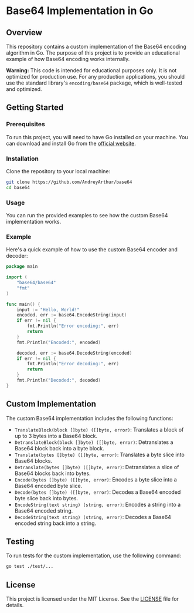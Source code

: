 # Base64 Implementation in Go

## Overview

This repository contains a custom implementation of the Base64 encoding algorithm in Go. The purpose of this project is to provide an educational example of how Base64 encoding works internally.

**Warning:** This code is intended for educational purposes only. It is not optimized for production use. For any production applications, you should use the standard library's `encoding/base64` package, which is well-tested and optimized.

## Getting Started

### Prerequisites

To run this project, you will need to have Go installed on your machine. You can download and install Go from the [official website](https://golang.org/dl/).

### Installation

Clone the repository to your local machine:

```sh
git clone https://github.com/AndreyArthur/base64
cd base64
```

### Usage

You can run the provided examples to see how the custom Base64 implementation works.

### Example

Here's a quick example of how to use the custom Base64 encoder and decoder:

```go
package main

import (
    "base64/base64"
    "fmt"
)

func main() {
    input := "Hello, World!"
    encoded, err := base64.EncodeString(input)
    if err != nil {
        fmt.Println("Error encoding:", err)
        return
    }
    fmt.Println("Encoded:", encoded)

    decoded, err := base64.DecodeString(encoded)
    if err != nil {
        fmt.Println("Error decoding:", err)
        return
    }
    fmt.Println("Decoded:", decoded)
}
```

## Custom Implementation

The custom Base64 implementation includes the following functions:

- `TranslateBlock(block []byte) ([]byte, error)`: Translates a block of up to 3 bytes into a Base64 block.
- `DetranslateBlock(block []byte) ([]byte, error)`: Detranslates a Base64 block back into a byte block.
- `Translate(bytes []byte) ([]byte, error)`: Translates a byte slice into Base64 blocks.
- `Detranslate(bytes []byte) ([]byte, error)`: Detranslates a slice of Base64 blocks back into bytes.
- `Encode(bytes []byte) ([]byte, error)`: Encodes a byte slice into a Base64 encoded byte slice.
- `Decode(bytes []byte) ([]byte, error)`: Decodes a Base64 encoded byte slice back into bytes.
- `EncodeString(text string) (string, error)`: Encodes a string into a Base64 encoded string.
- `DecodeString(text string) (string, error)`: Decodes a Base64 encoded string back into a string.

## Testing

To run tests for the custom implementation, use the following command:

```sh
go test ./test/...
```

## License

This project is licensed under the MIT License. See the [LICENSE](LICENSE) file for details.
